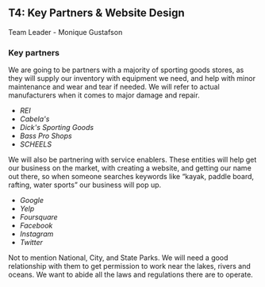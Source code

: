 
## T4: Key Partners & Website Design

Team Leader - Monique Gustafson

### **Key partners**

We are going to be partners with a majority of sporting goods stores, 
as they will supply our inventory with equipment we need, and help with minor 
maintenance and wear and tear if needed. We will refer to actual manufacturers 
when it comes to major damage and repair.


* *REI* 
* *Cabela's* 
* *Dick's Sporting Goods* 
* *Bass Pro Shops*
* *SCHEELS*

We will also be partnering with service enablers. These entities will help get our business on the market, with creating a website, and getting our name out there, so when someone searches keywords like “kayak, paddle board, rafting, water sports” our business will pop up.

* *Google*
* *Yelp*
* *Foursquare*
* *Facebook*
* *Instagram*
* *Twitter*

Not to mention National, City, and State Parks. We will need a good relationship with them to get permission to work near the lakes, 
rivers and oceans. We want to abide all the laws and regulations there are to operate. 
